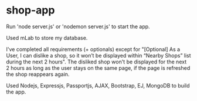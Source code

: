 # shop-app

Run 'node server.js' or 'nodemon server.js' to start the app.

Used mLab to store my database.

I've completed all requirements (+ optionals) except for "[Optional] As a User, I can dislike a shop, so it won’t be displayed within “Nearby Shops” list during the next 2 hours". The disliked shop won't be displayed for the next 2 hours as long as the user stays on the same page, if the page is refreshed the shop reappears again.

Used Nodejs, Expressjs, Passportjs, AJAX, Bootstrap, EJ, MongoDB to build the app.

